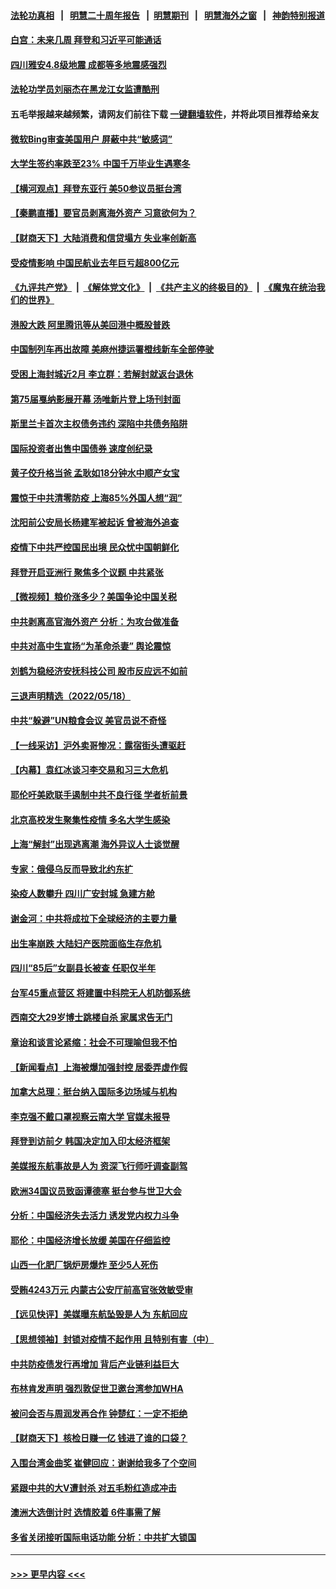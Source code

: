 #### [法轮功真相](https://github.com/gfw-breaker/truth/blob/master/README.md?t=0) &nbsp;&nbsp;|&nbsp;&nbsp; [明慧二十周年报告](https://github.com/gfw-breaker/mh-reports/blob/master/README.md?t=0) &nbsp;&nbsp;|&nbsp;&nbsp;[明慧期刊](https://github.com/gfw-breaker/mh-qikan) &nbsp;&nbsp;|&nbsp;&nbsp; [明慧海外之窗](https://github.com/gfw-breaker/mh-news/blob/master/README.md?t=0) &nbsp;&nbsp;|&nbsp;&nbsp; [神韵特别报道](https://github.com/gfw-breaker/mh-news/blob/master/shenyun.md?t=0)
#### [白宫：未来几周 拜登和习近平可能通话](../pages/nsc413/n13741150.md?t=05201301) 
#### [四川雅安4.8级地震 成都等多地震感强烈](../pages/nsc413/n13741156.md?t=05201301) 
#### [法轮功学员刘丽杰在黑龙江女监遭酷刑](../pages/nsc413/n13740915.md?t=05201301) 
#### 五毛举报越来越频繁，请网友们前往下载 [一键翻墙软件](https://github.com/gfw-breaker/ssr-accounts)，并将此项目推荐给亲友
#### [微软Bing审查美国用户 屏蔽中共“敏感词”](../pages/nsc413/n13741031.md?t=05201301) 
#### [大学生签约率跌至23% 中国千万毕业生遇寒冬](../pages/nsc413/n13741056.md?t=05201301) 
#### [【横河观点】拜登东亚行 美50参议员挺台湾](../pages/nsc413/n13741104.md?t=05201301) 
#### [【秦鹏直播】要官员剥离海外资产 习意欲何为？](../pages/nsc413/n13741091.md?t=05201301) 
#### [【财商天下】大陆消费和信贷塌方 失业率创新高](../pages/nsc413/n13741053.md?t=05201301) 
#### [受疫情影响 中国民航业去年巨亏超800亿元](../pages/nsc413/n13741096.md?t=05201301) 
#### [《九评共产党》](https://github.com/begood0513/9ping.md/blob/master/README.md) &nbsp;|&nbsp; [《解体党文化》](../../../../jtdwh.md/blob/master/README.md)  &nbsp;|&nbsp; [《共产主义的终极目的》](../../../../gczydzjmd.md/blob/master/README.md) &nbsp;|&nbsp; [《魔鬼在统治我们的世界》](../../../../mgztzwmdsj.md/blob/master/README.md) 
#### [港股大跌 阿里腾讯等从美回港中概股普跌](../pages/nsc413/n13741060.md?t=05201301) 
#### [中国制列车再出故障 美麻州捷运署橙线新车全部停驶](../pages/nsc413/n13741041.md?t=05201301) 
#### [受困上海封城近2月 李立群：若解封就返台退休](../pages/nsc413/n13741038.md?t=05201301) 
#### [第75届戛纳影展开幕 汤唯新片登上场刊封面](../pages/nsc413/n13740273.md?t=05201301) 
#### [斯里兰卡首次主权债务违约 深陷中共债务陷阱](../pages/nsc413/n13741033.md?t=05201301) 
#### [国际投资者出售中国债券 速度创纪录](../pages/nsc413/n13740982.md?t=05201301) 
#### [黄子佼升格当爸 孟耿如18分钟水中顺产女宝](../pages/nsc413/n13741021.md?t=05201301) 
#### [震惊于中共清零防疫 上海85%外国人想“润”](../pages/nsc413/n13740877.md?t=05201301) 
#### [沈阳前公安局长杨建军被起诉 曾被海外追查](../pages/nsc413/n13740809.md?t=05201301) 
#### [疫情下中共严控国民出境 民众忧中国朝鲜化](../pages/nsc413/n13740920.md?t=05201301) 
#### [拜登开启亚洲行 聚焦多个议题 中共紧张](../pages/nsc413/n13740664.md?t=05201301) 
#### [【微视频】粮价涨多少？美国争论中国关税](../pages/nsc413/n13740815.md?t=05201301) 
#### [中共剥离高官海外资产 分析：为攻台做准备](../pages/nsc413/n13740959.md?t=05201301) 
#### [中共对高中生宣扬“为革命杀妻” 舆论震惊](../pages/nsc413/n13740899.md?t=05201301) 
#### [刘鹤为稳经济安抚科技公司 股市反应远不如前](../pages/nsc413/n13740881.md?t=05201301) 
#### [三退声明精选（2022/05/18）](../pages/nsc413/n13740936.md?t=05201301) 
#### [中共“躲避”UN粮食会议 美官员说不奇怪](../pages/nsc413/n13740742.md?t=05201301) 
#### [【一线采访】沪外卖哥惨况：露宿街头遭驱赶](../pages/nsc413/n13739985.md?t=05201301) 
#### [【内幕】袁红冰谈习李交易和习三大危机](../pages/nsc413/n13740721.md?t=05201301) 
#### [耶伦吁美欧联手遏制中共不良行径 学者析前景](../pages/nsc413/n13740600.md?t=05201301) 
#### [北京高校发生聚集性疫情 多名大学生感染](../pages/nsc413/n13740699.md?t=05201301) 
#### [上海“解封”出现逃离潮 海外异议人士谈觉醒](../pages/nsc413/n13740625.md?t=05201301) 
#### [专家：俄侵乌反而导致北约东扩](../pages/nsc413/n13740571.md?t=05201301) 
#### [染疫人数攀升 四川广安封城 急建方舱](../pages/nsc413/n13740581.md?t=05201301) 
#### [谢金河：中共将成拉下全球经济的主要力量](../pages/nsc413/n13740547.md?t=05201301) 
#### [出生率崩跌 大陆妇产医院面临生存危机](../pages/nsc413/n13740563.md?t=05201301) 
#### [四川“85后”女副县长被查 任职仅半年](../pages/nsc413/n13740564.md?t=05201301) 
#### [台军45重点营区 将建置中科院无人机防御系统](../pages/nsc413/n13740503.md?t=05201301) 
#### [西南交大29岁博士跳楼自杀 家属求告无门](../pages/nsc413/n13740506.md?t=05201301) 
#### [章诒和谈言论紧缩：社会不可理喻但我不怕](../pages/nsc413/n13740493.md?t=05201301) 
#### [【新闻看点】上海被爆加强封控 居委弄虚作假](../pages/nsc413/n13740247.md?t=05201301) 
#### [加拿大总理：挺台纳入国际多边场域与机构](../pages/nsc413/n13740395.md?t=05201301) 
#### [李克强不戴口罩视察云南大学 官媒未报导](../pages/nsc413/n13740385.md?t=05201301) 
#### [拜登到访前夕 韩国决定加入印太经济框架](../pages/nsc413/n13740458.md?t=05201301) 
#### [美媒报东航事故是人为 资深飞行师吁调查副驾](../pages/nsc413/n13740449.md?t=05201301) 
#### [欧洲34国议员致函谭德塞 挺台参与世卫大会](../pages/nsc413/n13740374.md?t=05201301) 
#### [分析：中国经济失去活力 诱发党内权力斗争](../pages/nsc413/n13740219.md?t=05201301) 
#### [耶伦：中国经济增长放缓 美国在仔细监控](../pages/nsc413/n13740151.md?t=05201301) 
#### [山西一化肥厂锅炉房爆炸 至少5人死伤](../pages/nsc413/n13740340.md?t=05201301) 
#### [受贿4243万元 内蒙古公安厅前高官张效敏受审](../pages/nsc413/n13740317.md?t=05201301) 
#### [【远见快评】美媒曝东航坠毁是人为 东航回应](../pages/nsc413/n13740248.md?t=05201301) 
#### [【思想领袖】封锁对疫情不起作用 且特别有害（中）](../pages/nsc413/n13735181.md?t=05201301) 
#### [中共防疫债发行再增加 背后产业链利益巨大](../pages/nsc413/n13740260.md?t=05201301) 
#### [布林肯发声明 强烈敦促世卫邀台湾参加WHA](../pages/nsc413/n13740190.md?t=05201301) 
#### [被问会否与周润发再合作 钟楚红：一定不拒绝](../pages/nsc413/n13740144.md?t=05201301) 
#### [【财商天下】核检日赚一亿 钱进了谁的口袋？](../pages/nsc413/n13740132.md?t=05201301) 
#### [入围台湾金曲奖 崔健回应：谢谢给我多了个空间](../pages/nsc413/n13740209.md?t=05201301) 
#### [紧跟中共的大V遭封杀 对五毛粉红造成冲击](../pages/nsc413/n13740226.md?t=05201301) 
#### [澳洲大选倒计时 选情胶着 6件事需了解](../pages/nsc413/n13740166.md?t=05201301) 
#### [多省关闭接听国际电话功能 分析：中共扩大锁国](../pages/nsc413/n13740197.md?t=05201301) 

----
#### [ >>> 更早内容 <<< ](../indexes/nsc413-earlier.md)
